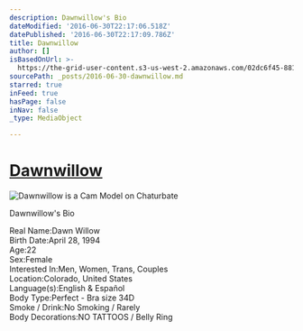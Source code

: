 ```yaml
---
description: Dawnwillow's Bio
dateModified: '2016-06-30T22:17:06.518Z'
datePublished: '2016-06-30T22:17:09.786Z'
title: Dawnwillow
author: []
isBasedOnUrl: >-
  https://the-grid-user-content.s3-us-west-2.amazonaws.com/02dc6f45-8816-47dd-9119-db24e58c2473.jpg
sourcePath: _posts/2016-06-30-dawnwillow.md
starred: true
inFeed: true
hasPage: false
inNav: false
_type: MediaObject

---
```

# [Dawnwillow][0]
![Dawnwillow is a Cam Model on Chaturbate](https://the-grid-user-content.s3-us-west-2.amazonaws.com/02dc6f45-8816-47dd-9119-db24e58c2473.jpg)

Dawnwillow's Bio

Real Name:Dawn Willow  
Birth Date:April 28, 1994  
Age:22  
Sex:Female  
Interested In:Men, Women, Trans, Couples  
Location:Colorado, United States  
Language(s):English & Español  
Body Type:Perfect - Bra size 34D  
Smoke / Drink:No Smoking / Rarely  
Body Decorations:NO TATTOOS / Belly Ring

[0]: https://profiles.chaturbate.plus/dawnwillow/ "Dawnwillow Chaturbate Plus Profile"